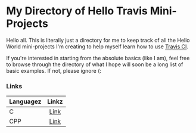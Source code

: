 # My Directory of Hello Travis Mini-Projects #

Hello all. This is literally just a directory for me to keep track of all the Hello World mini-projects I'm creating to help myself learn how to use [Travis CI](https://travis-ci.org/).

If you're interested in starting from the absolute basics (like I am), feel free to browse through the directory of what I hope will soon be a long list of basic examples. If not, please ignore (:

### Links ###
Languagez | Linkz
--------- |:----:
C         | [Link](https://github.com/ryanku98/hello-travis-c/tree/master)
CPP       | [Link](https://github.com/ryanku98/hello-travis-cpp/tree/master)
